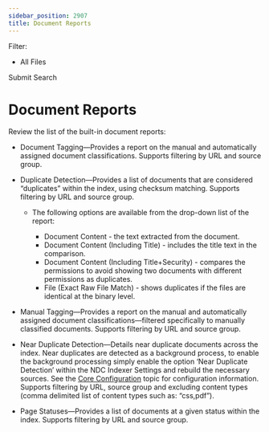 ```yaml
---
sidebar_position: 2907
title: Document Reports
---
```


Filter: 

* All Files

Submit Search

# Document Reports

Review the list of the built-in document reports:

* Document Tagging—Provides a report on the manual and automatically assigned document classifications. Supports filtering by URL and source group.
* Duplicate Detection—Provides a list of documents that are considered “duplicates” within the index, using checksum matching. Supports filtering by URL and source group.

  * The following options are available from the drop-down list of the report:

    * Document Content - the text extracted from the document.
    * Document Content (Including Title) - includes the title text in the comparison.
    * Document Content (Including Title+Security) - compares the permissions to avoid showing two documents with different permissions as duplicates.
    * File (Exact Raw File Match) - shows duplicates if the files are identical at the binary level.
* Manual Tagging—Provides a report on the manual and automatically assigned document classifications—filtered specifically to manually classified documents. Supports filtering by URL and source group.
* Near Duplicate Detection—Details near duplicate documents across the index. Near duplicates are detected as a background process, to enable the background processing simply enable the option ‘Near Duplicate Detection’ within the NDC Indexer Settings and rebuild the necessary sources. See the [Core Configuration](../../Configuration/CoreConfiguration "Core Configuration") topic for configuration information. Supports filtering by URL, source group and excluding content types (comma delimited list of content types such as: “css,pdf”).
* Page Statuses—Provides a list of documents at a given status within the index. Supports filtering by URL and source group.